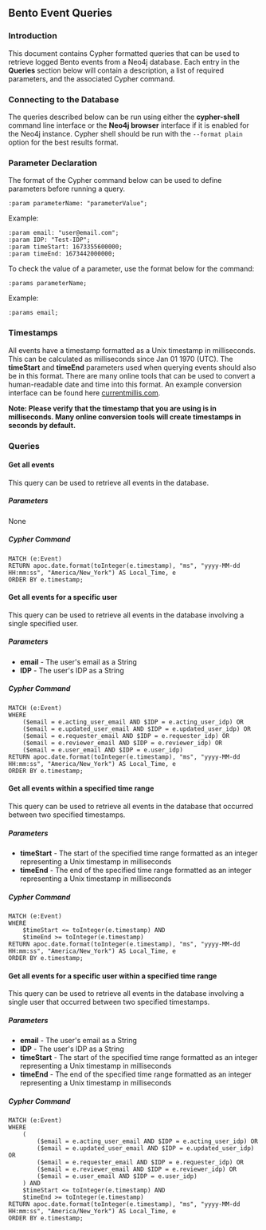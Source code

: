 ## Bento Event Queries
### Introduction
This document contains Cypher formatted queries that can be used to retrieve logged Bento events from a Neo4j database. Each entry in the **Queries** section below will contain a description, a list of required parameters, and the associated Cypher command. 
### Connecting to the Database
The queries described below can be run using either the **cypher-shell** command line interface or the **Neo4j browser** interface if it is enabled for the Neo4j instance. Cypher shell should be run with the `--format plain` option for the best results format.
### Parameter Declaration
The format of the Cypher command below can be used to define parameters before running a query.

```
:param parameterName: "parameterValue";
```
Example:
```
:param email: "user@email.com";
:param IDP: "Test-IDP";
:param timeStart: 1673355600000;
:param timeEnd: 1673442000000;
```
To check the value of a parameter, use the format below for the command:
```
:params parameterName;
```
Example:
```
:params email;
```
### Timestamps
All events have a timestamp formatted as a Unix timestamp in milliseconds. This can be calculated as milliseconds since Jan 01 1970 (UTC). The **timeStart** and **timeEnd** parameters used when querying events should also be in this format. There are many online tools that can be used to convert a human-readable date and time into this format. An example conversion interface can be found here [currentmillis.com](https://currentmillis.com/).

**Note: Please verify that the timestamp that you are using is in milliseconds. Many online conversion tools will create timestamps in seconds by default.**
### Queries
#### Get all events
This query can be used to retrieve all events in the database.
##### Parameters
None
##### Cypher Command
```
MATCH (e:Event)
RETURN apoc.date.format(toInteger(e.timestamp), "ms", "yyyy-MM-dd HH:mm:ss", "America/New_York") AS Local_Time, e
ORDER BY e.timestamp;
```

#### Get all events for a specific user
This query can be used to retrieve all events in the database involving a single specified user. 
##### Parameters
* **email** - The user's email as a String
* **IDP** - The user's IDP as a String
##### Cypher Command
```
MATCH (e:Event) 
WHERE
	($email = e.acting_user_email AND $IDP = e.acting_user_idp) OR
	($email = e.updated_user_email AND $IDP = e.updated_user_idp) OR
	($email = e.requester_email AND $IDP = e.requester_idp) OR
	($email = e.reviewer_email AND $IDP = e.reviewer_idp) OR
	($email = e.user_email AND $IDP = e.user_idp)
RETURN apoc.date.format(toInteger(e.timestamp), "ms", "yyyy-MM-dd HH:mm:ss", "America/New_York") AS Local_Time, e
ORDER BY e.timestamp;
```

#### Get all events within a specified time range
This query can be used to retrieve all events in the database that occurred between two specified timestamps.
##### Parameters
* **timeStart** - The start of the specified time range formatted as an integer representing a Unix timestamp in milliseconds
* **timeEnd** - The end of the specified time range formatted as an integer representing a Unix timestamp in milliseconds
##### Cypher Command
```
MATCH (e:Event) 
WHERE
	$timeStart <= toInteger(e.timestamp) AND
	$timeEnd >= toInteger(e.timestamp)
RETURN apoc.date.format(toInteger(e.timestamp), "ms", "yyyy-MM-dd HH:mm:ss", "America/New_York") AS Local_Time, e
ORDER BY e.timestamp;
```

#### Get all events for a specific user within a specified time range
This query can be used to retrieve all events in the database involving a single user that occurred between two specified timestamps.
##### Parameters
* **email** - The user's email as a String
* **IDP** - The user's IDP as a String
* **timeStart** - The start of the specified time range formatted as an integer representing a Unix timestamp in milliseconds
* **timeEnd** - The end of the specified time range formatted as an integer representing a Unix timestamp in milliseconds
##### Cypher Command
```
MATCH (e:Event) 
WHERE
	(
		($email = e.acting_user_email AND $IDP = e.acting_user_idp) OR
		($email = e.updated_user_email AND $IDP = e.updated_user_idp) OR
		($email = e.requester_email AND $IDP = e.requester_idp) OR
		($email = e.reviewer_email AND $IDP = e.reviewer_idp) OR
		($email = e.user_email AND $IDP = e.user_idp)
	) AND
	$timeStart <= toInteger(e.timestamp) AND
	$timeEnd >= toInteger(e.timestamp)
RETURN apoc.date.format(toInteger(e.timestamp), "ms", "yyyy-MM-dd HH:mm:ss", "America/New_York") AS Local_Time, e
ORDER BY e.timestamp;
```
